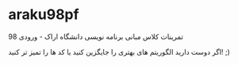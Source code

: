 # araku98pf

تمرینات کلاس مبانی برنامه نویسی دانشگاه اراک - ورودی 98

اگر دوست دارید الگوریتم های بهتری را جایگزین کنید یا کد ها را تمیز تر کنید!
;)
